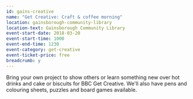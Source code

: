 ```yaml
---
id: gains-creative
name: "Get Creative: Craft & coffee morning"
location: gainsborough-community-library
location-text: Gainsborough Community Library
event-start-date: 2018-03-20
event-start-time: 1000
event-end-time: 1230
event-category: get-creative
event-ticket-price: free
breadcrumb: y
---
```


Bring your own project to show others or learn something new over hot drinks and cake or biscuits for BBC Get Creative. We'll also have pens and colouring sheets, puzzles and board games available.
